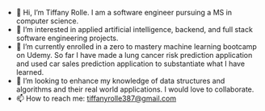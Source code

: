 - 👋 Hi, I’m Tiffany Rolle. I am a software engineer pursuing a MS in computer science.
- 👀 I’m interested in applied artificial intelligence, backend, and full stack software engineering projects.
- 🌱 I’m currently enrolled in a zero to mastery machine learning bootcamp on Udemy. So far I have made a lung cancer risk prediction application and used car sales prediction     application to substantiate what I have learned.
- 💞️ I’m looking to enhance my knowledge of data structures and algorithms and their real world applications. I would love to collaborate.
- 📫 How to reach me: tiffanyrolle387@gmail.com

<!---
T-Rolle387/T-Rolle387 is a ✨ special ✨ repository because its `README.md` (this file) appears on your GitHub profile.
You can click the Preview link to take a look at your changes.
--->
